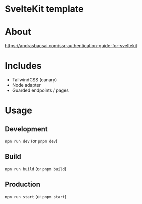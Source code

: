 # SvelteKit template

# About
https://andrasbacsai.com/ssr-authentication-guide-for-sveltekit

# Includes
- TailwindCSS (canary)
- Node adapter
- Guarded endpoints / pages

# Usage

## Development
`npm run dev` (or `pnpm dev`)

## Build
`npm run build` (or `pnpm build`)

## Production
`npm run start` (or `pnpm start`)
